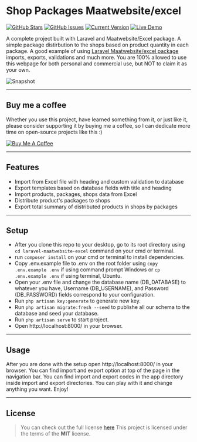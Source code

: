# Shop Packages Maatwebsite/excel

[![GitHub Stars](https://img.shields.io/github/stars/IlyasKohistani/laravel-maatwebsite-excel.svg)](https://github.com/IlyasKohistani/laravel-maatwebsite-excel/stargazers) [![GitHub Issues](https://img.shields.io/github/issues/IlyasKohistani/laravel-maatwebsite-excel.svg)](https://github.com/IlyasKohistani/laravel-maatwebsite-excel/issues) [![Current Version](https://img.shields.io/badge/version-1.0.0-green.svg)](https://github.com/IlyasKohistani/laravel-maatwebsite-excel) [![Live Demo](https://img.shields.io/badge/demo-online-green.svg)](https://ilyaskohistani.github.io/projects/css_grid/)

A complete project built with Laravel and Maatwebsite/Excel package. A simple package distirbution to the shops based on product quantity in each package. A good example of using [Laravel Maatwebsite/excel package](https://laravel-excel.com/) imports, exports, validations and much more. You are 100% allowed to use this webpage for both personal and commercial use, but NOT to claim it as your own.

![Snapshot](https://github.com/IlyasKohistani/laravel-maatwebsite-excel/tree/main/public/img/snapshot.png)

---

## Buy me a coffee

Whether you use this project, have learned something from it, or just like it, please consider supporting it by buying me a coffee, so I can dedicate more time on open-source projects like this :)

<a href="https://www.buymeacoffee.com/ilyaskohistani" target="_blank"><img src="https://www.buymeacoffee.com/assets/img/custom_images/orange_img.png" alt="Buy Me A Coffee" style="height: auto !important;width: auto !important;" ></a>

---

## Features

-   Import from Excel file with heading and custom validation to database
-   Export templates based on database fields with title and heading
-   Import products, packages, shops data from Excel
-   Distribute product's packages to shops
-   Export total summary of distributed products in shops by packages

---

## Setup

-   After you clone this repo to your desktop, go to its root directory using `cd laravel-maatwebsite-excel` command on your cmd or terminal.
-   run `composer install` on your cmd or terminal to install dependencies.
-   Copy .env.example file to .env on the root folder using `copy .env.example .env` if using command prompt Windows or `cp .env.example .env` if using terminal, Ubuntu.
-   Open your .env file and change the database name (DB_DATABASE) to whatever you have, Username (DB_USERNAME), and Password (DB_PASSWORD) fields correspond to your configuration.
-   Run `php artisan key:generate` to generate new key.
-   Run `php artisan migrate:fresh --seed` to publishe all our schema to the database and seed your database.
-   Run `php artisan serve` to start project.
-   Open http://localhost:8000/ in your browser.

---

## Usage

After you are done with the setup open http://localhost:8000/ in your browser. You can find import and export option at top of the page in the navigation bar. You can find import and export codes in the app directory inside import and export directories. You can play with it and change anything you want. Enjoy!

---

## License

> You can check out the full license [here](https://github.com/IlyasKohistani/laravel-maatwebsite-excel/blob/master/LICENSE)
> This project is licensed under the terms of the **MIT** license.
